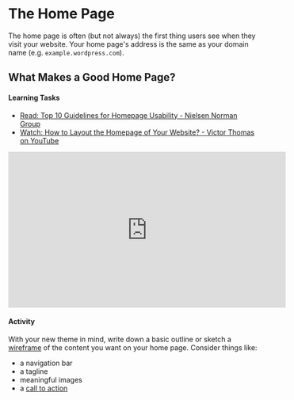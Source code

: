 # The Home Page
The home page is often (but not always) the first thing users see when they visit your website. Your home page's address is the same as your domain name (e.g. ```example.wordpress.com```).

## What Makes a Good Home Page?
#### Learning Tasks
- [Read: Top 10 Guidelines for Homepage Usability - Nielsen Norman Group](https://www.nngroup.com/articles/top-ten-guidelines-for-homepage-usability/)
- [Watch: How to Layout the Homepage of Your Website? - Victor Thomas on YouTube](https://youtu.be/XAjITyzyBR0)
<iframe width="560" height="315" src="https://www.youtube.com/embed/XAjITyzyBR0" frameborder="0" allow="accelerometer; autoplay; encrypted-media; gyroscope; picture-in-picture" allowfullscreen></iframe>

#### Activity
With your new theme in mind, write down a basic outline or sketch a [wireframe](https://en.wikipedia.org/wiki/Website_wireframe) of the content you want on your home page. Consider things like:
- a navigation bar
- a tagline
- meaningful images
- a [call to action](https://en.wikipedia.org/wiki/Call_to_action_(marketing))
